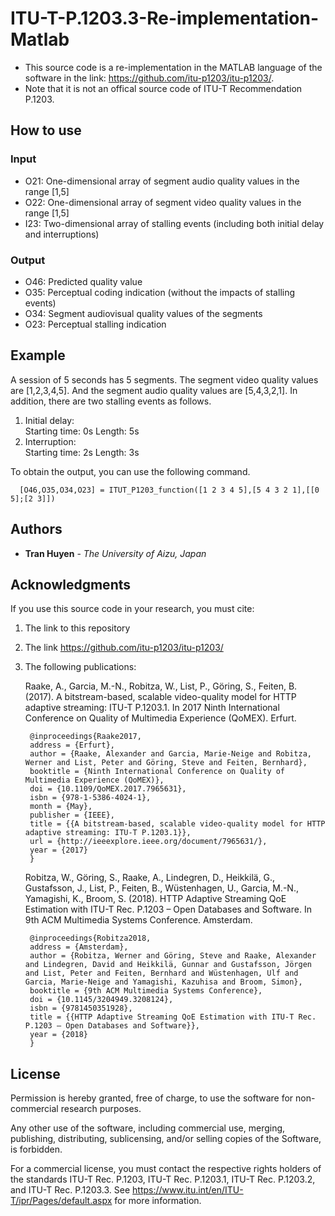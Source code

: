 # ITU-T-P.1203.3-Re-implementation-Matlab
* This source code is a re-implementation in the MATLAB language of the software in the link: https://github.com/itu-p1203/itu-p1203/.
* Note that it is not an offical source code of ITU-T Recommendation P.1203. 

## How to use
### Input 
- O21: One-dimensional array of segment audio quality values in the range [1,5]
- O22: One-dimensional array of segment video quality values in the range [1,5] 
- I23: Two-dimensional array of stalling events (including both initial delay and interruptions)
	
### Output
- O46: Predicted quality value 
- O35: Perceptual coding indication (without the impacts of stalling events)
- O34: Segment audiovisual quality values of the segments 
- O23: Perceptual stalling indication

## Example
 A session of 5 seconds has 5 segments. The segment video quality values are [1,2,3,4,5]. 
 And the segment audio quality values are [5,4,3,2,1]. 
 In addition, there are two stalling events as follows. 
1. Initial delay:    
	Starting time: 0s 		      Length: 5s
2. Interruption:    
	Starting time: 2s 		      Length: 3s

To obtain the output, you can use the following command. 
  ```
	[O46,O35,O34,O23] = ITUT_P1203_function([1 2 3 4 5],[5 4 3 2 1],[[0 5];[2 3]])
  ```

## Authors

* **Tran Huyen** - *The University of Aizu, Japan*

## Acknowledgments

If you use this source code in your research, you must cite:

1. The link to this repository
2. The link https://github.com/itu-p1203/itu-p1203/
3. The following publications:

   Raake, A., Garcia, M.-N., Robitza, W., List, P., Göring, S., Feiten, B. (2017). A bitstream-based, scalable video-quality model for HTTP adaptive streaming: ITU-T P.1203.1. In 2017 Ninth International Conference on Quality of Multimedia Experience (QoMEX). Erfurt.

        @inproceedings{Raake2017,
        address = {Erfurt},
        author = {Raake, Alexander and Garcia, Marie-Neige and Robitza, Werner and List, Peter and Göring, Steve and Feiten, Bernhard},
        booktitle = {Ninth International Conference on Quality of Multimedia Experience (QoMEX)},
        doi = {10.1109/QoMEX.2017.7965631},
        isbn = {978-1-5386-4024-1},
        month = {May},
        publisher = {IEEE},
        title = {{A bitstream-based, scalable video-quality model for HTTP adaptive streaming: ITU-T P.1203.1}},
        url = {http://ieeexplore.ieee.org/document/7965631/},
        year = {2017}
        }

    Robitza, W., Göring, S., Raake, A., Lindegren, D., Heikkilä, G., Gustafsson, J., List, P., Feiten, B., Wüstenhagen, U., Garcia, M.-N., Yamagishi, K., Broom, S. (2018). HTTP Adaptive Streaming QoE Estimation with ITU-T Rec. P.1203 – Open Databases and Software. In 9th ACM Multimedia Systems Conference. Amsterdam.

        @inproceedings{Robitza2018,
        address = {Amsterdam},
        author = {Robitza, Werner and Göring, Steve and Raake, Alexander and Lindegren, David and Heikkilä, Gunnar and Gustafsson, Jörgen and List, Peter and Feiten, Bernhard and Wüstenhagen, Ulf and Garcia, Marie-Neige and Yamagishi, Kazuhisa and Broom, Simon},
        booktitle = {9th ACM Multimedia Systems Conference},
        doi = {10.1145/3204949.3208124},
        isbn = {9781450351928},
        title = {{HTTP Adaptive Streaming QoE Estimation with ITU-T Rec. P.1203 – Open Databases and Software}},
        year = {2018}
        }

## License

Permission is hereby granted, free of charge, to use the software for non-commercial research purposes.

Any other use of the software, including commercial use, merging, publishing, distributing, sublicensing, and/or selling copies of the Software, is forbidden.

For a commercial license, you must contact the respective rights holders of the standards ITU-T Rec. P.1203, ITU-T Rec. P.1203.1, ITU-T Rec. P.1203.2, and ITU-T Rec. P.1203.3. See https://www.itu.int/en/ITU-T/ipr/Pages/default.aspx for more information.
 
